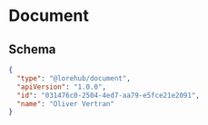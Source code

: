 # Document

## Schema

```json
{
  "type": "@lorehub/document",
  "apiVersion": "1.0.0",
  "id": "031476c0-2504-4ed7-aa79-e5fce21e2091",
  "name": "Oliver Vertran"
}
```
